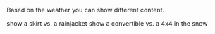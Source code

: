 Based on the weather you can show different content.

show a skirt vs. a rainjacket
show a convertible vs. a 4x4 in the snow

